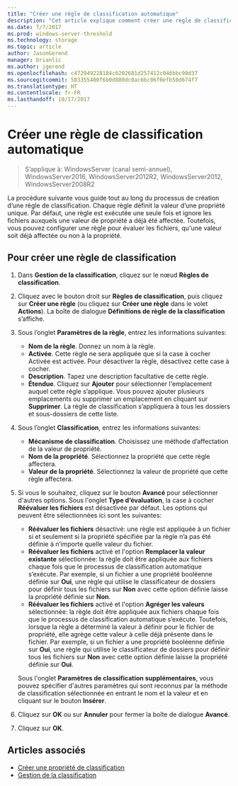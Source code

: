 ```yaml
---
title: "Créer une règle de classification automatique"
description: "Cet article explique comment créer une règle de classification pour une propriété."
ms.date: 7/7/2017
ms.prod: windows-server-threshold
ms.technology: storage
ms.topic: article
author: JasonGerend
manager: brianlic
ms.author: jgerend
ms.openlocfilehash: c472949228184c6202681d257412c046bbc90d37
ms.sourcegitcommit: 583355400f6b0d880dc0ac6bc06f0efb50d674f7
ms.translationtype: HT
ms.contentlocale: fr-FR
ms.lasthandoff: 10/17/2017
---
```

# <a name="create-an-automatic-classification-rule"></a>Créer une règle de classification automatique

> S’applique à: WindowsServer (canal semi-annuel), WindowsServer2016, WindowsServer2012R2, WindowsServer2012, WindowsServer2008R2

La procédure suivante vous guide tout au long du processus de création d’une règle de classification. Chaque règle définit la valeur d’une propriété unique. Par défaut, une règle est exécutée une seule fois et ignore les fichiers auxquels une valeur de propriété a déjà été affectée. Toutefois, vous pouvez configurer une règle pour évaluer les fichiers, qu'une valeur soit déjà affectée ou non à la propriété.

## <a name="to-create-a-classification-rule"></a>Pour créer une règle de classification

1.  Dans **Gestion de la classification**, cliquez sur le nœud **Règles de classification**.

2.  Cliquez avec le bouton droit sur **Règles de classification**, puis cliquez sur **Créer une règle** (ou cliquez sur **Créer une règle** dans le volet **Actions**). La boîte de dialogue **Définitions de règle de la classification** s’affiche.

3.  Sous l’onglet **Paramètres de la règle**, entrez les informations suivantes:

    -   **Nom de la règle**. Donnez un nom à la règle.
    -   **Activée**. Cette règle ne sera appliquée que si la case à cocher Activée est activée. Pour désactiver la règle, désactivez cette case à cocher.
    -   **Description**. Tapez une description facultative de cette règle.
    -   **Étendue**. Cliquez sur **Ajouter** pour sélectionner l'emplacement auquel cette règle s’applique. Vous pouvez ajouter plusieurs emplacements ou supprimer un emplacement en cliquant sur **Supprimer**. La règle de classification s’appliquera à tous les dossiers et sous-dossiers de cette liste.

4.  Sous l’onglet **Classification**, entrez les informations suivantes:

    -   **Mécanisme de classification**. Choisissez une méthode d’affectation de la valeur de propriété.
    -   **Nom de la propriété**. Sélectionnez la propriété que cette règle affectera.
    -   **Valeur de la propriété**. Sélectionnez la valeur de propriété que cette règle affectera.

5.  Si vous le souhaitez, cliquez sur le bouton **Avancé** pour sélectionner d'autres options. Sous l'onglet **Type d’évaluation**, la case à cocher **Réévaluer les fichiers** est désactivée par défaut. Les options qui peuvent être sélectionnées ici sont les suivantes:

    -   **Réévaluer les fichiers** désactivé: une règle est appliquée à un fichier si et seulement si la propriété spécifiée par la règle n’a pas été définie à n’importe quelle valeur du fichier.
    -   **Réévaluer les fichiers** activé et l'option **Remplacer la valeur existante** sélectionnée: la règle doit être appliquée aux fichiers chaque fois que le processus de classification automatique s’exécute. Par exemple, si un fichier a une propriété booléenne définie sur **Oui**, une règle qui utilise le classificateur de dossiers pour définir tous les fichiers sur **Non** avec cette option définie laisse la propriété définie sur **Non**.
    -   **Réévaluer les fichiers** activé et l'option **Agréger les valeurs** sélectionnée: la règle doit être appliquée aux fichiers chaque fois que le processus de classification automatique s’exécute. Toutefois, lorsque la règle a déterminé la valeur à définir pour le fichier de propriété, elle agrège cette valeur à celle déjà présente dans le fichier. Par exemple, si un fichier a une propriété booléenne définie sur **Oui**, une règle qui utilise le classificateur de dossiers pour définir tous les fichiers sur **Non** avec cette option définie laisse la propriété définie sur **Oui**.

    Sous l'onglet **Paramètres de classification supplémentaires**, vous pouvez spécifier d'autres paramètres qui sont reconnus par la méthode de classification sélectionnée en entrant le nom et la valeur et en cliquant sur le bouton **Insérer**.

6.  Cliquez sur **OK** ou sur **Annuler** pour fermer la boîte de dialogue **Avancé**.

7.  Cliquez sur **OK**.

## <a name="see-also"></a>Articles associés

-   [Créer une propriété de classification](create-classification-property.md)
-   [Gestion de la classification](classification-management.md)